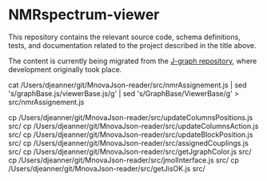 # NMRspectrum-viewer

This repository contains the relevant source code, schema definitions, tests, and documentation related to the project described in the title above.

The content is currently being migrated from the [J-graph repository](https://github.com/NMReDATAInitiative/J-graph), where development originally took place.


cat /Users/djeanner/git/MnovaJson-reader/src/nmrAssignement.js | sed 's/graphBase.js/viewerBase.js/g' | sed 's/GraphBase/ViewerBase/g' > src/nmrAssignement.js


cp /Users/djeanner/git/MnovaJson-reader/src/updateColumnsPositions.js src/
cp /Users/djeanner/git/MnovaJson-reader/src/updateColumnsAction.js src/
cp /Users/djeanner/git/MnovaJson-reader/src/updateBlockPosition.js src/
cp /Users/djeanner/git/MnovaJson-reader/src/assignedCouplings.js src/
cp /Users/djeanner/git/MnovaJson-reader/src/getJgraphColor.js src/
cp /Users/djeanner/git/MnovaJson-reader/src/jmolInterface.js src/
cp /Users/djeanner/git/MnovaJson-reader/src/getJisOK.js src/